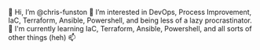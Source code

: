 👋 Hi, I’m @chris-funston
👀 I’m interested in DevOps, Process Improvement, IaC, Terraform, Ansible, Powershell, and being less of a lazy procrastinator. 
🌱 I'm currently learning IaC, Terraform, Ansible, Powershell, and all sorts of other things (heh)
📫

<!---
chris-funston/chris-funston is a ✨ special ✨ repository because its `README.md` (this file) appears on your GitHub profile.
You can click the Preview link to take a look at your changes.
--->
